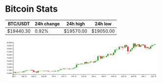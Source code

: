 # Bitcoin Stats

BTC/USDT|24h change|24h high|24h low|
|---|---|---|---|
|$19440.30|0.92%|$19570.00|$19050.00|

<img src="./chart.svg">
